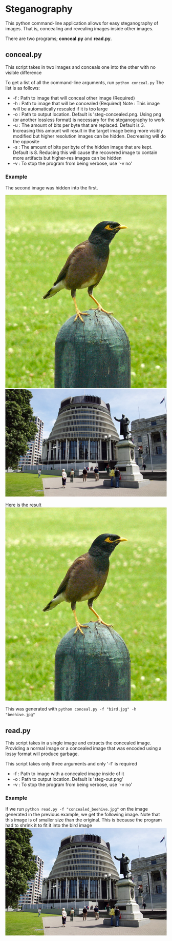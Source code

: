 # Steganography
This python command-line application allows for easy steganography of images. That is, concealing and revealing images inside other images.

There are two programs; **conceal.py** and **read.py**. 

## conceal.py
This script takes in two images and conceals one into the other with no visible difference

To get a list of all the command-line arguments, run `python conceal.py`
The list is as follows:
  - -f : Path to image that will conceal other image (Required) 
  - -h : Path to image that will be concealed (Required) Note : This image will be automatically rescaled if it is too large
  - -o : Path to output location. Default is 'steg-concealed.png. Using png (or another lossless format) is necessary for the steganography to work
  - -u : The amount of bits per byte that are replaced. Default is 3. Increasing this amount will result in the target image being more visibly modified but higher resolution images can be hidden. Decreasing will do the opposite
  - -s : The amount of bits per byte of the hidden image that are kept. Default is 8. Reducing this will cause the recovered image to contain more artifacts but higher-res images can be hidden
  - -v : To stop the program from being verbose, use '-v no'

### Example
The second image was hidden into the first.

![Target Image](assets/bird.jpg) ![Hidden Image](assets/beehive.jpg)

Here is the result
![Concealed Image](assets/concealed_beehive.png)

This was generated with `python conceal.py -f "bird.jpg" -h "beehive.jpg"`

## read.py
This script takes in a single image and extracts the concealed image. Providing a normal image or a concealed image that was encoded using a lossy format will produce garbage.

This script takes only three arguments and only '-f' is required
  - -f : Path to image with a concealed image inside of it
  - -o : Path to output location. Default is 'steg-out.png'
  - -v : To stop the program from being verbose, use '-v no'

### Example
If we run `python read.py -f "concealed_beehive.jpg"` on the image generated in the previous example, we get the following image. Note that this image is of smaller size than the original. This is because the program had to shrink it to fit it into the bird image
![Revealed Image](assets/steg-out.png)
